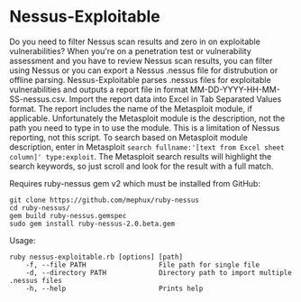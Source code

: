 # Nessus-Exploitable

Do you need to filter Nessus scan results and zero in on exploitable vulnerabilities? When you're on a penetration test or vulnerability assessment and you have to review Nessus scan results, you can filter using Nessus or you can export a Nessus .nessus file for distrubution or offline parsing. Nessus-Exploitable parses .nessus files for exploitable vulnerabilities and outputs a report file in format MM-DD-YYYY-HH-MM-SS-nessus.csv. Import the report data into Excel in Tab Separated Values format. The report includes the name of the Metasploit module, if applicable. Unfortunately the Metasploit module is the description, not the path you need to type in to use the module. This is a limitation of Nessus reporting, not this script. To search based on Metasploit module description, enter in Metasploit `search fullname:'[text from Excel sheet column]' type:exploit`. The Metasploit search results will highlight the search keywords, so just scroll and look for the result with a full match. 

Requires ruby-nessus gem v2 which must be installed from GitHub:

```
git clone https://github.com/mephux/ruby-nessus
cd ruby-nessus/
gem build ruby-nessus.gemspec
sudo gem install ruby-nessus-2.0.beta.gem
```

Usage: 

```
ruby nessus-exploitable.rb [options] [path]
    -f, --file PATH                  File path for single file
    -d, --directory PATH             Directory path to import multiple .nessus files
    -h, --help                       Prints help
```
